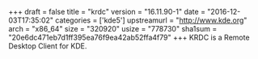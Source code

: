 +++
draft = false
title = "krdc"
version = "16.11.90-1"
date = "2016-12-03T17:35:02"
categories = ['kde5']
upstreamurl = "http://www.kde.org"
arch = "x86_64"
size = "320920"
usize = "778730"
sha1sum = "20e6dc471eb7d1ff395ea76f9ea42ab52ffa4f79"
+++
KRDC is a Remote Desktop Client for KDE.